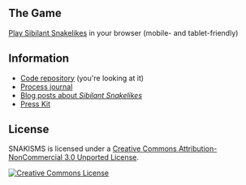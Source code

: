 ## The Game

[Play Sibilant Snakelikes](http://pippinbarr.github.io/sibilant-snakelikes/) in your browser (mobile- and tablet-friendly)

## Information

* [Code repository](https://github.com/pippinbarr/sibilant-snakelikes/) (you're looking at it)
* [Process journal](https://github.com/pippinbarr/sibilant-snakelikes/tree/master/process)
* [Blog posts about *Sibilant Snakelikes*](http://www.pippinbarr.com/search.html?q=sibilant-snakelikes)
* [Press Kit](https://github.com/pippinbarr/sibilant-snakelikes/tree/master/press)

## License

SNAKISMS is licensed under a [Creative Commons Attribution-NonCommercial 3.0 Unported License](http://creativecommons.org/licenses/by-nc/3.0/).

<a rel="license" href="http://creativecommons.org/licenses/by-nc/3.0/"><img alt="Creative Commons License" style="border-width:0" src="https://i.creativecommons.org/l/by-nc/3.0/88x31.png" /></a>
